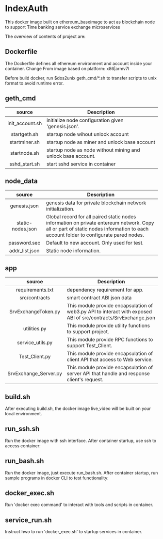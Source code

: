 # IndexAuth
This docker image built on ethereum_baseimage  to act as blockchain node to support Time banking service exchange microservices

The overview of contents of project are:

## Dockerfile
The Dockerfile defines all ethereum environment and account inside your container. Change From image based on platform: x86|armv7l

Before build docker, run $dos2unix geth_cmd/*.sh to transfer scripts to unix format to avoid runtime error.

## geth_cmd

|   source   | Description |
|:----------:|-------------|
| init_account.sh | initialize node configuration given 'genesis.json'.|
| startgeth.sh | startup node wihout unlock account |
| startminer.sh | startup node as miner and unlock base account |
| startnode.sh | startup node as node without mining and unlock base account.|
| sshd_start.sh | start sshd service in container |



## node_data

|   source   | Description |
|:----------:|-------------|
| genesis.json | genesis data for private blockchain network initialization. |
| static-nodes.json | Global record for all paired static nodes information on private entereum network. Copy all or part of static nodes information to each account folder to configurate pared nodes. |
| password.sec | Default to new account. Only used for test.|
| addr_list.json | Static node information.|


## app

|   source   | Description |
|:----------:|-------------|
| requirements.txt | dependency requirement for app.|
| src/contracts | smart contract ABI json data |
| SrvExchangeToken.py | This module provide encapsulation of web3.py API to interact with exposed ABI of src/contracts/SrvExchange.json |
| utilities.py | This module provide utility functions to support project. |
| service_utils.py | This module provide RPC functions to support Test_Client. |
| Test_Client.py | This module provide encapsulation of client API that access to Web service. |
| SrvExchange_Server.py | This module provide encapsulation of server API that handle and response client's request. |

## build.sh

After executing build.sh, the docker image live_video will be built on your local environment.

## run_ssh.sh

Run the docker image with ssh interface. After container startup, use ssh to access container:

## run_bash.sh

Run the docker image, just execute run_bash.sh. After container startup, run sample programs in docker CLI to test functionality:

## docker_exec.sh

Run 'docker exec command' to interact with tools and scripts in container.

## service_run.sh

Instruct hwo to run 'docker_exec.sh' to startup services in container.



